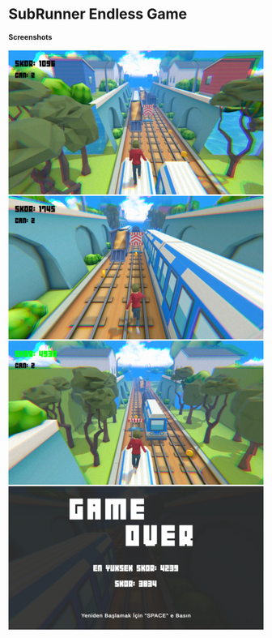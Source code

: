 # SubRunner Endless Game

#### Screenshots
![screenshot](https://github.com/kazimsaglam/SubRunner-Endless-Game/blob/main/Screenshots/ss1.png)
![screenshot](https://github.com/kazimsaglam/SubRunner-Endless-Game/blob/main/Screenshots/ss2.png)
![screenshot](https://github.com/kazimsaglam/SubRunner-Endless-Game/blob/main/Screenshots/ss3.png)
![screenshot](https://github.com/kazimsaglam/SubRunner-Endless-Game/blob/main/Screenshots/ss4.png)
